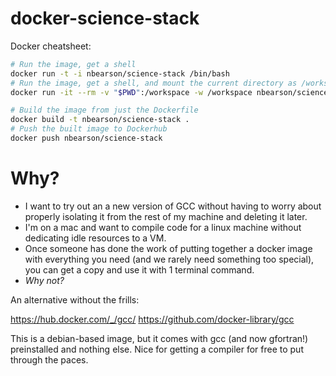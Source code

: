 # docker-science-stack
Docker cheatsheet:
```bash
# Run the image, get a shell
docker run -t -i nbearson/science-stack /bin/bash
# Run the image, get a shell, and mount the current directory as /workspace
docker run -it --rm -v "$PWD":/workspace -w /workspace nbearson/science-stack /bin/bash

# Build the image from just the Dockerfile
docker build -t nbearson/science-stack .
# Push the built image to Dockerhub
docker push nbearson/science-stack
```

# Why?

* I want to try out an a new version of GCC without having to worry about properly isolating it from the rest of my machine and deleting it later.
* I'm on a mac and want to compile code for a linux machine without dedicating idle resources to a VM.
* Once someone has done the work of putting together a docker image with everything you need (and we rarely need something too special), you can get a copy and use it with 1 terminal command.
* *Why not?*

An alternative without the frills:

https://hub.docker.com/_/gcc/
https://github.com/docker-library/gcc

This is a debian-based image, but it comes with gcc (and now gfortran!) preinstalled and nothing else. Nice for getting a compiler for free to put through the paces.
